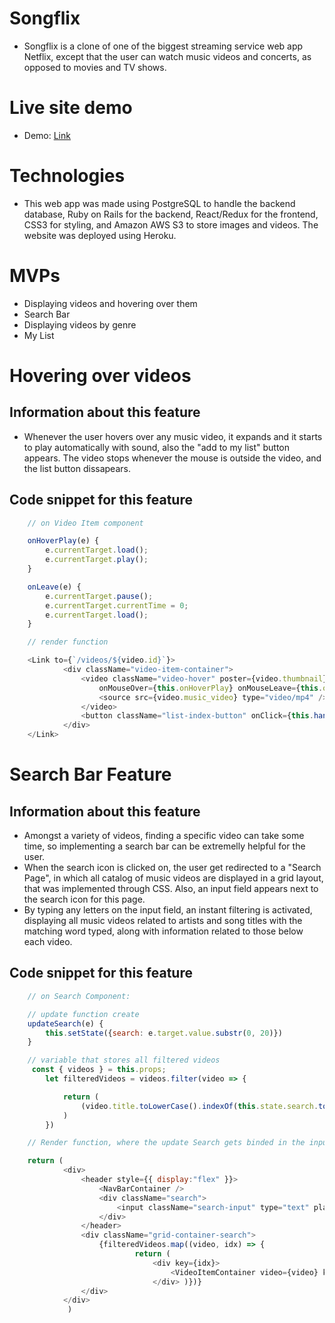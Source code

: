 # Songflix

* Songflix is a clone of one of the biggest streaming service web app Netflix, except that the user can watch music videos and concerts, as opposed to movies and TV shows.
 
# Live site demo
* Demo: [Link](https://songflix.herokuapp.com/#/)
  
# Technologies       
* This web app was made using PostgreSQL to handle the backend database, Ruby on Rails for the backend, React/Redux for the frontend, CSS3 for styling, and Amazon AWS S3 to store images and videos. The website was deployed using Heroku.    
 
# MVPs
* Displaying videos and hovering over them
* Search Bar 
* Displaying videos by genre
* My List 


# Hovering over videos

## Information about this feature
* Whenever the user hovers over any music video, it expands and it starts to play automatically with sound, also the "add to my list" button appears. The video stops whenever the mouse is outside the video, and the list button dissapears. 

## Code snippet for this feature
```javascript
    // on Video Item component

    onHoverPlay(e) {
        e.currentTarget.load();
        e.currentTarget.play();
    }

    onLeave(e) {
        e.currentTarget.pause();
        e.currentTarget.currentTime = 0;
        e.currentTarget.load();
    }

    // render function

    <Link to={`/videos/${video.id}`}>
            <div className="video-item-container">
                <video className="video-hover" poster={video.thumbnail} muted={false} controls={false}
                    onMouseOver={this.onHoverPlay} onMouseLeave={this.onLeave} >
                    <source src={video.music_video} type="video/mp4" />
                </video>
                <button className="list-index-button" onClick={this.handleList(video.id)}>{listButton}</button>
            </div>
    </Link> 

```


# Search Bar Feature

## Information about this feature
* Amongst a variety of videos, finding a specific video can take some time, so implementing a search bar can be extremelly helpful for the user.
* When the search icon is clicked on, the user get redirected to a "Search Page", in which all catalog of music videos are displayed in a grid layout, that was implemented through CSS. Also, an input field appears next to the search icon for this page.
* By typing any letters on the input field, an instant filtering is activated, displaying all music videos related to artists and song titles with the matching word typed, along with information related to those below each video.

## Code snippet for this feature
```javascript
    // on Search Component:

    // update function create
    updateSearch(e) {
        this.setState({search: e.target.value.substr(0, 20)})
    }

    // variable that stores all filtered videos
     const { videos } = this.props;
        let filteredVideos = videos.filter(video => {

            return (
                (video.title.toLowerCase().indexOf(this.state.search.toLowerCase()) !== -1) || (video.artist.toLowerCase().indexOf(this.state.search.toLowerCase()) !== -1)
            )
        })

    // Render function, where the update Search gets binded in the input field

    return (
            <div>
                <header style={{ display:"flex" }}>
                    <NavBarContainer />
                    <div className="search">
                        <input className="search-input" type="text" placeholder="search titles or artists" value={this.state.search} onChange={this.updateSearch.bind(this)} />
                    </div>
                </header>
                <div className="grid-container-search">
                    {filteredVideos.map((video, idx) => {
                            return (
                                <div key={idx}>
                                    <VideoItemContainer video={video} key={idx} />
                                </div> )})}
                </div>
            </div>
             ) 
```

<!-- # Challenges faced and how it was fixed

## Explaining the problem
* One of the features for this project is the ability of adding music videos to your list, that way users can see all their favorite videos on that page. 
* The issue faced was that the videos weren't automatically disappearing whenever the user clicked on the "remove from my list" button for a specific video, so it would only disappear upon a page refresh. 

## Solving the problem
* It was noticed that the videos removed from the list were being updated in the backend, but not in the frontend. That means that the list of videos on backend wasn't matching all videos contained on the frontend state after the action was called.
* So, after checking the video reducer, 

```javascript
        case RECEIVE_MY_LIST_ITEMS:
            let newState = Object.assign({}, state);
            newState[Object.keys(newState)[0]].listVideoIds = action.videos.listVideoIds;
            return newState;
``` -->